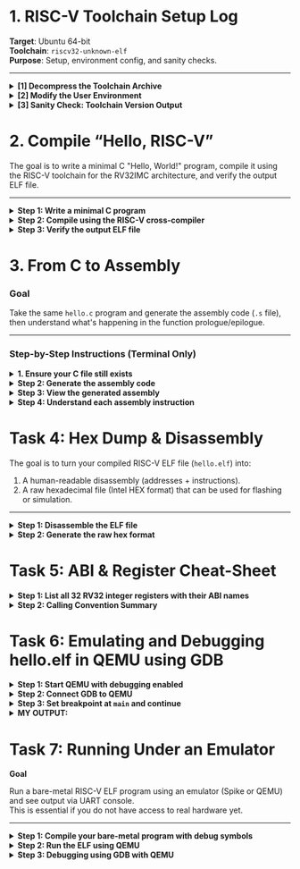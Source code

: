 # 1. RISC-V Toolchain Setup Log

**Target**: Ubuntu 64-bit  
**Toolchain**: `riscv32-unknown-elf`  
**Purpose**: Setup, environment config, and sanity checks.

---

<details>
<summary><strong>[1] Decompress the Toolchain Archive</strong></summary>

```bash
cd ~/Downloads
tar -xzf riscv-toolchain-rv32imac-x86_64-ubuntu.tar.gz
```
</details>
<details> <summary><strong>[2] Modify the User Environment</strong></summary>
Edit your shell config (~/.bashrc or ~/.zshrc) and append:

```bash
export PATH="$HOME/Downloads/riscv/bin:$PATH"
```
</details>
<details> <summary><strong>[3] Sanity Check: Toolchain Version Output</strong></summary>

  Run the following:


```bash
riscv32-unknown-elf-gcc --version
```

 EXPECTED OUTPUT:

![WhatsApp Image 2025-06-03 at 15 42 08_2e7d8809](https://github.com/user-attachments/assets/989c9f8e-7087-48fb-878b-e650cc827d4f)


```bash
riscv32-unknown-elf-objdump --version
```

EXPECTED OUTPUT:

![WhatsApp Image 2025-06-03 at 16 28 38_e4dec069](https://github.com/user-attachments/assets/0c5f2e27-7f32-4b8e-8dbc-69f7d4381c46)


```bash
riscv32-unknown-elf-gdb --version
```
 EXPECTED OUTPUT:

![WhatsApp Image 2025-06-04 at 16 56 06_c0a8bc80](https://github.com/user-attachments/assets/8168147f-6f4e-4a9e-a268-8e5178a5789a)

</details>

# 2. Compile “Hello, RISC-V”

The goal is to write a minimal C "Hello, World!" program, compile it using the RISC-V toolchain for the RV32IMC architecture, and verify the output ELF file.

---

<details>
<summary><b>Step 1: Write a minimal C program</b></summary>

Create a file named `hello.c`:

```bash
nano hello.c
```

Paste this code inside:

```c
#include <stdio.h>

int main() {
    printf("Hello, RISC-V\n");
    return 0;
}
```
Save and exit the editor (Ctrl + O, Enter, then Ctrl + X in nano).

</details>

<details> <summary><b>Step 2: Compile using the RISC-V cross-compiler</b></summary>
Run this command in the terminal:

```bash

riscv32-unknown-elf-gcc -march=rv32imc -mabi=ilp32 -o hello.elf hello.c
```
 If you get an error like "cannot find suitable multilib", it means your toolchain doesn't support rv32imc. You can try replacing with:

```bash
riscv32-unknown-elf-gcc  -o hello.elf hello.c
```
</details>

<details> <summary><b>Step 3: Verify the output ELF file</b></summary>
Check the type of the file using:

```bash

file hello.elf
```
Expected output (also displaying the possible error you may encounter):

![WhatsApp Image 2025-06-04 at 18 10 47_6ea5a008](https://github.com/user-attachments/assets/f3d84b2a-7628-4d71-b93d-99b7e4499c55)

</details>

# 3. From C to Assembly

### Goal
Take the same `hello.c` program and generate the assembly code (`.s` file), then understand what's happening in the function prologue/epilogue.

---

### Step-by-Step Instructions (Terminal Only)

<details>
<summary><strong> 1. Ensure your C file still exists</strong></summary>

Check your C source file:

```bash
cat hello.c
```

![WhatsApp Image 2025-06-04 at 17 10 59_b874a9f3](https://github.com/user-attachments/assets/2be19e58-941e-4686-a683-b661f835e159)
</details>

<details> <summary><b>Step 2: Generate the assembly code</b></summary>
Use the compiler to generate a .s file (assembly code) from the C source:

```bash
riscv32-unknown-elf-gcc -S -O0 hello.c
```
This will produce a file named hello.s.

</details>

<details> <summary><b>Step 3: View the generated assembly</b></summary>
View the output using:

```bash

cat hello.s
```
You should see something like this:

![WhatsApp Image 2025-06-04 at 17 19 39_32f9dfb7](https://github.com/user-attachments/assets/e4e233a0-7572-41fd-8d9e-460e7c77a6d8)

</details>

<details> <summary><b>Step 4: Understand each assembly instruction</b></summary>

![image](https://github.com/user-attachments/assets/efa29835-f2a8-4a90-b82e-c2fc675b60cc)

The first two correspond to the prologue and the bottom three to the epilogue

 These instructions are automatically inserted to manage function call/return safely.

</details>


  
# Task 4: Hex Dump & Disassembly

The goal is to turn your compiled RISC-V ELF file (`hello.elf`) into:
1. A human-readable disassembly (addresses + instructions).
2. A raw hexadecimal file (Intel HEX format) that can be used for flashing or simulation.

---

<details>
<summary><b>Step 1: Disassemble the ELF file</b></summary>

Use `objdump` to convert your ELF binary into readable RISC-V assembly with addresses:

```bash
riscv32-unknown-elf-objdump -d hello.elf > hello.dump
```
To view it:

```bash
cat hello.dump
```
PARTIAL OUTPUT:

![WhatsApp Image 2025-06-04 at 19 13 14_4f0828e8](https://github.com/user-attachments/assets/3c7ab543-6980-43a5-89f1-de0461a9a887)

100b4          -> Memory address(hex)  
1141           -> Raw machine code  
addi           -> mnemonic  
sp,sp,-16      -> operands  
addi sp,sp,-16 -> opcode  

</details>

<details> <summary><b>Step 2: Generate the raw hex format</b></summary>
  
Use objcopy to convert the ELF file into Intel HEX format:

```bash

riscv32-unknown-elf-objcopy -O ihex hello.elf hello.hex
```

To view the hex contents:

```bash
cat hello.hex
```

PARTIAL OUTPUT:

![WhatsApp Image 2025-06-04 at 19 25 04_c4b66b75](https://github.com/user-attachments/assets/52cb54f5-4367-4a84-9b1b-c23f44631cfb)

This file represents your binary's memory layout and can be loaded into emulators or flashed to hardware.

</details>
</details> 

# Task 5: ABI & Register Cheat-Sheet



<details><summary><b>Step 1: List all 32 RV32 integer registers with their ABI names</b></summary><br>


| Register | ABI Name | Typical Role                      |
|----------|----------|---------------------------------|
| x0       | zero     | Hard-wired zero (always 0)      |
| x1       | ra       | Return address                  |
| x2       | sp       | Stack pointer                  |
| x3       | gp       | Global pointer                 |
| x4       | tp       | Thread pointer                 |
| x5       | t0       | Temporary / caller-saved       |
| x6       | t1       | Temporary / caller-saved       |
| x7       | t2       | Temporary / caller-saved       |
| x8       | s0/fp    | Saved register / frame pointer |
| x9       | s1       | Saved register                 |
| x10      | a0       | Function argument / return     |
| x11      | a1       | Function argument / return     |
| x12      | a2       | Function argument              |
| x13      | a3       | Function argument              |
| x14      | a4       | Function argument              |
| x15      | a5       | Function argument              |
| x16      | a6       | Function argument              |
| x17      | a7       | Function argument              |
| x18      | s2       | Saved register                 |
| x19      | s3       | Saved register                 |
| x20      | s4       | Saved register                 |
| x21      | s5       | Saved register                 |
| x22      | s6       | Saved register                 |
| x23      | s7       | Saved register                 |
| x24      | s8       | Saved register                 |
| x25      | s9       | Saved register                 |
| x26      | s10      | Saved register                 |
| x27      | s11      | Saved register                 |
| x28      | t3       | Temporary / caller-saved       |
| x29      | t4       | Temporary / caller-saved       |
| x30      | t5       | Temporary / caller-saved       |
| x31      | t6       | Temporary / caller-saved       |

</details>

<details><summary><b>Step 2: Calling Convention Summary</b></summary>

- **a0–a7 (x10–x17):** Used to pass function arguments and return values.  
- **s0–s11 (x8, x9, x18–x27):** Callee-saved registers. The function must save and restore these if it modifies them.  
- **t0–t6 (x5–x7, x28–x31):** Caller-saved temporaries. The caller must save these if needed after a function call.  
- **ra (x1):** Return address. Used to store the address to return to after a function call.  
- **sp (x2):** Stack pointer. Points to the current top of the stack.  
- **gp (x3):** Global pointer. Used for accessing global variables in some environments.  
- **tp (x4):** Thread pointer. Used for thread-local storage.  
- **zero (x0):** Always zero. Writes have no effect.

</details>

# Task 6: Emulating and Debugging hello.elf in QEMU using GDB


  
 <details> <summary><strong>Step 1: Start QEMU with debugging enabled</strong></summary>

```bash
qemu-system-riscv32 -nographic -machine sifive_e -kernel hello.elf -S -gdb tcp::1234
```
</details>

 <details> <summary><strong>Step 2: Connect GDB to QEMU</strong></summary>

  Open another terminal and run:

```bash
riscv32-unknown-elf-gdb hello.elf
```

Then inside GDB:

```gdb

(gdb) target remote :1234
```
You should see:

```cpp

Remote debugging using :1234
0x00001000 in ?? ()
```

</details> 

<details> <summary><strong>Step 3: Set breakpoint at <code>main</code> and continue</strong></summary>
  
```gdb
(gdb) break main
Breakpoint 1 at 0x1016a: file hello.c, line 5.
(gdb) continue
```
 Problem:
At this point, QEMU consistently froze after hitting "continue".

Attempting to interrupt using Ctrl+C resulted in:

```ruby
Program received signal SIGINT, Interrupt.
0x00000000 in ?? ()
```
Stepping through with stepi stayed stuck at 0x00000000:

```scss
(gdb) stepi
0x00000000 in ?? ()
```

This behavior indicates that debugging failed due to missing debug symbols or QEMU not progressing correctly.

</details>

<details><summary><b> MY OUTPUT: </b></summary>

![WhatsApp Image 2025-06-05 at 17 24 46_cf10cf24](https://github.com/user-attachments/assets/9bd0c138-c8d7-4ca1-b83a-e2cd2723191a)


![WhatsApp Image 2025-06-05 at 17 24 47_d0c7d13e](https://github.com/user-attachments/assets/ef8e7746-85c8-4c9f-838e-ab3d769045f8)


</details>


# Task 7: Running Under an Emulator

<b>Goal</b>

Run a bare-metal RISC-V ELF program using an emulator (Spike or QEMU) and see output via UART console.  
This is essential if you do not have access to real hardware yet.

---

<details>
<summary><b>Step 1: Compile your bare-metal program with debug symbols</b></summary>

Use the following command to compile your C program (`hello.c`) with the linker script (`linker.ld`) and include debug info:

```bash
riscv32-unknown-elf-gcc -g -nostdlib -nostartfiles -T linker.ld -o hello.elf hello.c
```
</details>

<details> <summary><b>Step 2: Run the ELF using QEMU</b></summary>
Use QEMU's RISC-V system emulator to run your ELF and get UART output:

```bash

qemu-system-riscv32 -nographic -machine sifive_e -kernel hello.elf
```
</details>

<details> <summary><b>Step 3: Debugging using GDB with QEMU</b></summary><br>
  
Start QEMU with GDB server enabled:

```bash
qemu-system-riscv32 -nographic -machine sifive_e -kernel hello.elf -S -gdb tcp::1234
```
-S tells QEMU to start paused (waits for GDB)

-gdb tcp::1234 opens TCP port 1234 for GDB remote debugging

In another terminal, start GDB:

```bash

riscv32-unknown-elf-gdb hello.elf
```

Connect to QEMU's GDB server:

```gdb
(gdb) target remote :1234
```

Use GDB commands:

- info registers
Shows the current values of CPU registers (e.g., ra, sp, gp, a0, etc.)

![WhatsApp Image 2025-06-05 at 19 32 28_5e9db6a7](https://github.com/user-attachments/assets/7211a277-8224-4018-a7c8-cb1950437f2d)


- disassemble or disassemble <function>
Shows the assembly instructions around the program counter or for a specific function

![WhatsApp Image 2025-06-05 at 19 39 10_72e3359e](https://github.com/user-attachments/assets/94bbad30-e94c-44ad-a6c3-efdb0c021c97)

</details>
